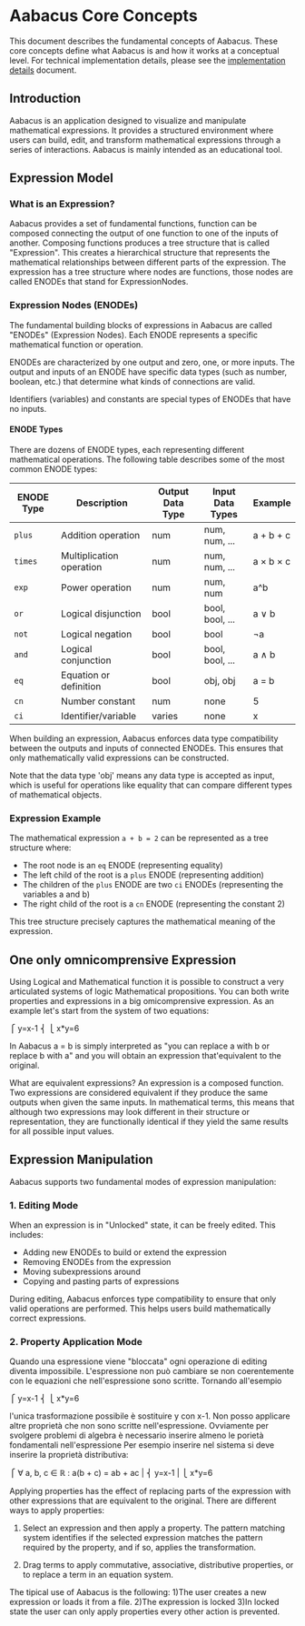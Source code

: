 # Aabacus Core Concepts

This document describes the fundamental concepts of Aabacus. These core concepts define what Aabacus is and how it works at a conceptual level. For technical implementation details, please see the [implementation details](implementation-details.md) document.

## Introduction

Aabacus is an application designed to visualize and manipulate mathematical expressions. It provides a structured environment where users can build, edit, and transform mathematical expressions through a series of interactions. Aabacus is mainly intended as an educational tool.

## Expression Model

### What is an Expression?

Aabacus provides a set of fundamental functions, function can be composed connecting the output of one function to one of the inputs of another. Composing functions produces a tree structure that is called "Expression".
This creates a hierarchical structure that represents the mathematical relationships between different parts of the expression. The expression has a tree structure where nodes are functions, those nodes are called ENODEs that stand for ExpressionNodes.

### Expression Nodes (ENODEs)

The fundamental building blocks of expressions in Aabacus are called "ENODEs" (Expression Nodes). Each ENODE represents a specific mathematical function or operation.

ENODEs are characterized by one output and zero, one, or more inputs. The output and inputs of an ENODE have specific data types (such as number, boolean, etc.) that determine what kinds of connections are valid.

Identifiers (variables) and constants are special types of ENODEs that have no inputs.

#### ENODE Types

There are dozens of ENODE types, each representing different mathematical operations. The following table describes some of the most common ENODE types:

| ENODE Type | Description                  | Output Data Type | Input Data Types   | Example     |
|------------|------------------------------|------------------|-------------------|-------------|
| `plus`     | Addition operation           | num              | num, num, ...     | a + b + c   |
| `times`    | Multiplication operation     | num              | num, num, ...     | a × b × c   |
| `exp`      | Power operation              | num              | num, num          | a^b         |
| `or`       | Logical disjunction          | bool             | bool, bool, ...   | a ∨ b       |
| `not`      | Logical negation             | bool             | bool              | ¬a          |
| `and`      | Logical conjunction          | bool             | bool, bool, ...   | a ∧ b       |
| `eq`       | Equation or definition       | bool             | obj, obj          | a = b       |
| `cn`       | Number constant              | num              | none              | 5           |
| `ci`       | Identifier/variable          | varies           | none              | x           |

When building an expression, Aabacus enforces data type compatibility between the outputs and inputs of connected ENODEs. This ensures that only mathematically valid expressions can be constructed.

Note that the data type 'obj' means any data type is accepted as input, which is useful for operations like equality that can compare different types of mathematical objects.

### Expression Example

The mathematical expression `a + b = 2` can be represented as a tree structure where:

- The root node is an `eq` ENODE (representing equality)
- The left child of the root is a `plus` ENODE (representing addition)
- The children of the `plus` ENODE are two `ci` ENODEs (representing the variables a and b)
- The right child of the root is a `cn` ENODE (representing the constant 2)

This tree structure precisely captures the mathematical meaning of the expression.

## One only omnicomprensive Expression

Using Logical and Mathematical function it is possible to construct a very articulated systems of logic Mathematical propositions.
You can both write properties and expressions in a big omicomprensive expression.
As an example let's start from the system of two equations:

⎧ y=x-1
⎨ 
⎩ x*y=6

In Aabacus a = b is simply interpreted as "you can replace a with b  or replace b with a" and you will obtain an expression that'equivalent to the original.

What are equivalent expressions?
An expression is a composed function. Two expressions are considered equivalent if they produce the same outputs when given the same inputs. In mathematical terms, this means that although two expressions may look different in their structure or representation, they are functionally identical if they yield the same results for all possible input values.


## Expression Manipulation

Aabacus supports two fundamental modes of expression manipulation:

### 1. Editing Mode

When an expression is in "Unlocked" state, it can be freely edited. This includes:

- Adding new ENODEs to build or extend the expression
- Removing ENODEs from the expression
- Moving subexpressions around
- Copying and pasting parts of expressions

During editing, Aabacus enforces type compatibility to ensure that only valid operations are performed. This helps users build mathematically correct expressions.

### 2. Property Application Mode

Quando una espressione viene "bloccata" ogni operazione di editing diventa impossibile. L'espressione non può cambiare se non coerentemente con le equazioni che nell'espressione sono scritte.
Tornando all'esempio 

⎧ y=x-1
⎨ 
⎩ x*y=6

l'unica trasformazione possibile è sostituire y con  x-1. Non posso applicare altre proprietà che non sono scritte nell'espressione.
Ovviamente per svolgere problemi di algebra è necessario inserire almeno le porietà fondamentali nell'espressione 
Per esempio inserire nel sistema si deve inserire la proprietà distributiva:

⎧ ∀ a, b, c ∈ ℝ :   a(b + c) = ab + ac
|
⎨ y=x-1
| 
⎩ x*y=6


Applying properties has the effect of replacing parts of the expression with other expressions that are equivalent to the original. 
There are different ways to apply properties:

1. Select an expression and then apply a property. The pattern matching system identifies if the selected expression matches the pattern required by the property, and if so, applies the transformation.

2. Drag terms to apply commutative, associative, distributive properties, or to replace a term in an equation system.


The tipical use of Aabacus is the following:
1)The user creates a new expression or loads it from a file.
2)The expression is locked
3)In locked state the user can only apply properties every other action is prevented.
